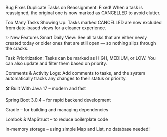Bug Fixes
Duplicate Tasks on Reassignment: Fixed! When a task is reassigned, the original one is now marked as CANCELLED to avoid clutter.

Too Many Tasks Showing Up: Tasks marked CANCELLED are now excluded from date-based views for a cleaner experience.

✨ New Features
Smart Daily View: See all tasks that are either newly created today or older ones that are still open — so nothing slips through the cracks.

Task Prioritization: Tasks can be marked as HIGH, MEDIUM, or LOW. You can also update and filter them based on priority.

Comments & Activity Logs: Add comments to tasks, and the system automatically tracks any changes to their status or priority.

🛠️ Built With
Java 17 – modern and fast

Spring Boot 3.0.4 – for rapid backend development

Gradle – for building and managing dependencies

Lombok & MapStruct – to reduce boilerplate code

In-memory storage – using simple Map and List, no database needed!

